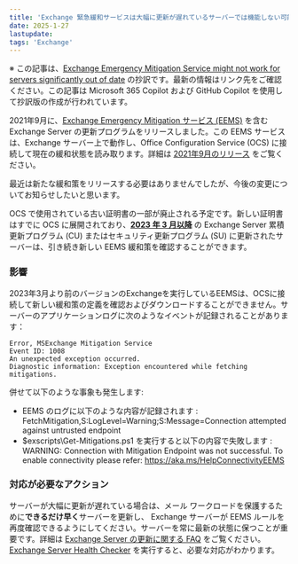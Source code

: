 ```yaml
---
title: 'Exchange 緊急緩和サービスは大幅に更新が遅れているサーバーでは機能しない可能性があります'
date: 2025-1-27
lastupdate:
tags: 'Exchange'
---
```


※ この記事は、[Exchange Emergency Mitigation Service might not work for servers significantly out of date](https://techcommunity.microsoft.com/blog/exchange/exchange-emergency-mitigation-service-might-not-work-for-servers-significantly-o/4370312) の抄訳です。最新の情報はリンク先をご確認ください。この記事は Microsoft 365 Copilot および GitHub Copilot を使用して抄訳版の作成が行われています。

2021年9月に、[Exchange Emergency Mitigation サービス (EEMS)](https://learn.microsoft.com/exchange/plan-and-deploy/post-installation-tasks/security-best-practices/exchange-emergency-mitigation-service?view=exchserver-2019) を含む Exchange Server の更新プログラムをリリースしました。この EEMS サービスは、Exchange サーバー上で動作し、Office Configuration Service (OCS) に接続して現在の緩和状態を読み取ります。詳細は [2021年9月のリリース](https://techcommunity.microsoft.com/blog/exchange/released-september-2021-quarterly-exchange-updates/2779883) をご覧ください。

最近は新たな緩和策をリリースする必要はありませんでしたが、今後の変更についてお知らせしたいと思います。

OCS で使用されている古い証明書の一部が廃止される予定です。新しい証明書はすでに OCS に展開されており、[**2023 年 3 月以降**](https://learn.microsoft.com/exchange/new-features/build-numbers-and-release-dates?view=exchserver-2019) の Exchange Server 累積更新プログラム (CU) またはセキュリティ更新プログラム (SU) に更新されたサーバーは、引き続き新しい EEMS 緩和策を確認することができます。

### 影響

2023年3月より前のバージョンのExchangeを実行しているEEMSは、OCSに接続して新しい緩和策の定義を確認およびダウンロードすることができません。サーバーのアプリケーションログに次のようなイベントが記録されることがあります：

``` text
Error, MSExchange Mitigation Service 
Event ID: 1008
An unexpected exception occurred. 
Diagnostic information: Exception encountered while fetching mitigations.
```

併せて以下のような事象も発生します:

- EEMS のログに以下のような内容が記録されます :  
FetchMitigation,S:LogLevel=Warning;S:Message=Connection attempted against untrusted endpoint
- $exscripts\Get-Mitigations.ps1 を実行すると以下の内容で失敗します :  
WARNING: Connection with Mitigation Endpoint was not successful. To enable connectivity please refer: https://aka.ms/HelpConnectivityEEMS

### 対応が必要なアクション

サーバーが大幅に更新が遅れている場合は、メール ワークロードを保護するために**できるだけ早く**サーバーを更新し、 Exchange サーバーが EEMS ルールを再度確認できるようにしてください。サーバーを常に最新の状態に保つことが重要です。詳細は [Exchange Server の更新に関する FAQ](https://learn.microsoft.com/exchange/plan-and-deploy/post-installation-tasks/security-best-practices/exchange-server-update-faq?view=exchserver-2019) をご覧ください。[Exchange Server Health Checker](https://aka.ms/ExchangeHealthChecker) を実行すると、必要な対応がわかります。
